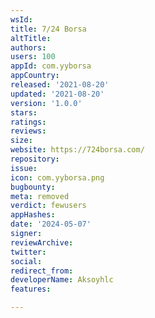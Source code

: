 ```yaml
---
wsId: 
title: 7/24 Borsa
altTitle: 
authors: 
users: 100
appId: com.yyborsa
appCountry: 
released: '2021-08-20'
updated: '2021-08-20'
version: '1.0.0'
stars: 
ratings: 
reviews: 
size: 
website: https://724borsa.com/
repository: 
issue: 
icon: com.yyborsa.png
bugbounty: 
meta: removed
verdict: fewusers
appHashes: 
date: '2024-05-07'
signer: 
reviewArchive: 
twitter: 
social: 
redirect_from: 
developerName: Aksoyhlc
features: 

---
```


